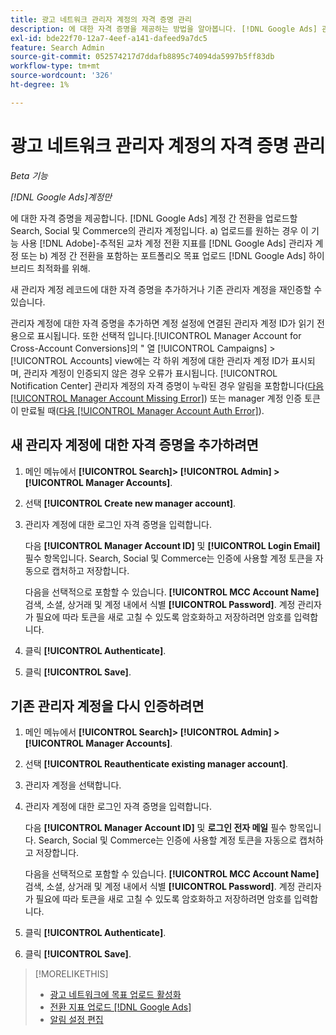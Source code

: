 ```yaml
---
title: 광고 네트워크 관리자 계정의 자격 증명 관리
description: 에 대한 자격 증명을 제공하는 방법을 알아봅니다. [!DNL Google Ads] 관리자 계정입니다.
exl-id: bde22f70-12a7-4eef-a141-dafeed9a7dc5
feature: Search Admin
source-git-commit: 052574217d7ddafb8895c74094da5997b5ff83db
workflow-type: tm+mt
source-wordcount: '326'
ht-degree: 1%

---
```


# 광고 네트워크 관리자 계정의 자격 증명 관리

*Beta 기능*

*[!DNL Google Ads]계정만*

에 대한 자격 증명을 제공합니다. [!DNL Google Ads] 계정 간 전환을 업로드할 Search, Social 및 Commerce의 관리자 계정입니다. a) 업로드를 원하는 경우 이 기능 사용 [!DNL Adobe]-추적된 교차 계정 전환 지표를 [!DNL Google Ads] 관리자 계정 또는 b) 계정 간 전환을 포함하는 포트폴리오 목표 업로드 [!DNL Google Ads] 하이브리드 최적화를 위해.

<!-- [Maybe later: and c) sync conversion value rules for accounts that use cross-account conversion tracking with Google Ads.] -->

새 관리자 계정 레코드에 대한 자격 증명을 추가하거나 기존 관리자 계정을 재인증할 수 있습니다.

관리자 계정에 대한 자격 증명을 추가하면 계정 설정에 연결된 관리자 계정 ID가 읽기 전용으로 표시됩니다. 또한 선택적 입니다.[!UICONTROL Manager Account for Cross-Account Conversions]의 &quot; 열 [!UICONTROL Campaigns] > [!UICONTROL Accounts] view에는 각 하위 계정에 대한 관리자 계정 ID가 표시되며, 관리자 계정이 인증되지 않은 경우 오류가 표시됩니다. [!UICONTROL Notification Center] 관리자 계정의 자격 증명이 누락된 경우 알림을 포함합니다([다음 [!UICONTROL Manager Account Missing Error]](/help/search-social-commerce/notifications/notification-about.md)) 또는 manager 계정 인증 토큰이 만료될 때([다음 [!UICONTROL Manager Account Auth Error]](/help/search-social-commerce/notifications/notification-about.md)).

## 새 관리자 계정에 대한 자격 증명을 추가하려면

1. 메인 메뉴에서 **[!UICONTROL Search]> [!UICONTROL Admin] >[!UICONTROL Manager Accounts]**.

1. 선택 **[!UICONTROL Create new manager account]**.

1. 관리자 계정에 대한 로그인 자격 증명을 입력합니다.

   다음 **[!UICONTROL Manager Account ID]** 및 **[!UICONTROL Login Email]** 필수 항목입니다. Search, Social 및 Commerce는 인증에 사용할 계정 토큰을 자동으로 캡처하고 저장합니다.

   다음을 선택적으로 포함할 수 있습니다. **[!UICONTROL MCC Account Name]** 검색, 소셜, 상거래 및 계정 내에서 식별 **[!UICONTROL Password]**. 계정 관리자가 필요에 따라 토큰을 새로 고칠 수 있도록 암호화하고 저장하려면 암호를 입력합니다.

1. 클릭 **[!UICONTROL Authenticate]**.

1. 클릭 **[!UICONTROL Save]**.

## 기존 관리자 계정을 다시 인증하려면

1. 메인 메뉴에서 **[!UICONTROL Search]> [!UICONTROL Admin] >[!UICONTROL Manager Accounts]**.

1. 선택 **[!UICONTROL Reauthenticate existing manager account]**.

1. 관리자 계정을 선택합니다.

1. 관리자 계정에 대한 로그인 자격 증명을 입력합니다.

   다음 **[!UICONTROL Manager Account ID]** 및 **로그인 전자 메일** 필수 항목입니다. Search, Social 및 Commerce는 인증에 사용할 계정 토큰을 자동으로 캡처하고 저장합니다.

   다음을 선택적으로 포함할 수 있습니다. **[!UICONTROL MCC Account Name]** 검색, 소셜, 상거래 및 계정 내에서 식별 **[!UICONTROL Password]**. 계정 관리자가 필요에 따라 토큰을 새로 고칠 수 있도록 암호화하고 저장하려면 암호를 입력합니다.

1. 클릭 **[!UICONTROL Authenticate]**.

1. 클릭 **[!UICONTROL Save]**.

>[!MORELIKETHIS]
>
>* [광고 네트워크에 목표 업로드 활성화](/help/search-social-commerce/tools/objective-upload-to-networks.md)
>* [전환 지표 업로드 [!DNL Google Ads]](/help/search-social-commerce/tools/conversion-metrics-upload-to-google.md)
>* [알림 설정 편집](/help/search-social-commerce/notifications/notification-edit.md)
